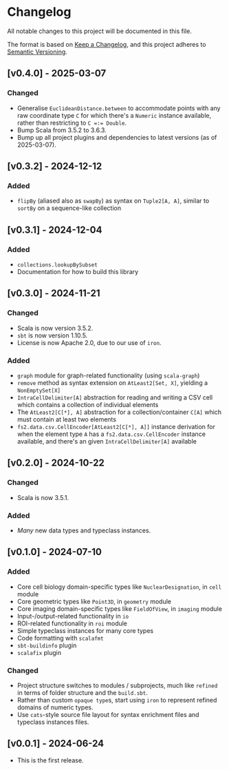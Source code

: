 # Changelog
All notable changes to this project will be documented in this file.

The format is based on [Keep a Changelog](https://keepachangelog.com/en/1.1.0/),
and this project adheres to [Semantic Versioning](https://semver.org/spec/v2.0.0.html).

## [v0.4.0] - 2025-03-07

### Changed
* Generalise `EuclideanDistance.between` to accommodate points with any raw coordinate type `C` for which there's a `Numeric` instance available, rather than restricting to `C =:= Double`.
* Bump Scala from 3.5.2 to 3.6.3.
* Bump up all project plugins and dependencies to latest versions (as of 2025-03-07).

## [v0.3.2] - 2024-12-12

### Added
* `flipBy` (aliased also as `swapBy`) as syntax on `Tuple2[A, A]`, similar to `sortBy` on a sequence-like collection

## [v0.3.1] - 2024-12-04

### Added
* `collections.lookupBySubset`
* Documentation for how to build this library

## [v0.3.0] - 2024-11-21

### Changed
* Scala is now version 3.5.2.
* `sbt` is now version 1.10.5.
* License is now Apache 2.0, due to our use of `iron`.

### Added
* `graph` module for graph-related functionality (using `scala-graph`)
* `remove` method as syntax extension on `AtLeast2[Set, X]`, yielding a `NonEmptySet[X]`
* `IntraCellDelimiter[A]` abstraction for reading and writing a CSV cell which contains a collection of individual elements
* The `AtLeast2[C[*], A]` abstraction for a collection/container `C[A]` which must contain at least two elements
* `fs2.data.csv.CellEncoder[AtLeast2[C[*], A]]` instance derivation for when the element type `A` has a `fs2.data.csv.CellEncoder` instance available, and there's an given `IntraCellDelimiter[A]` available

## [v0.2.0] - 2024-10-22

### Changed
* Scala is now 3.5.1.

### Added
* _Many_ new data types and typeclass instances.

## [v0.1.0] - 2024-07-10

### Added
* Core cell biology domain-specific types like `NuclearDesignation`, in `cell` module
* Core geometric types like `Point3D`, in `geometry` module
* Core imaging domain-specific types like `FieldOfView`, in `imaging` module
* Input-/output-related functionality in `io`
* ROI-related functionality in `roi` module
* Simple typeclass instances for many core types
* Code formatting with `scalafmt`
* `sbt-buildinfo` plugin
* `scalafix` plugin

### Changed
* Project structure switches to modules / subprojects, much like `refined` in terms of folder structure and the `build.sbt`.
* Rather than custom `opaque type`s, start using `iron` to represent refined domains of numeric types.
* Use `cats`-style source file layout for syntax enrichment files and typeclass instances files.

## [v0.0.1] - 2024-06-24
* This is the first release.
